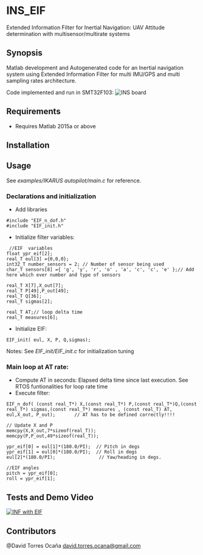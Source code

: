 # INS_EIF
Extended Information Filter for Inertial Navigation: UAV Attitude determination with multisensor/multirate systems

## Synopsis
Matlab development and Autogenerated code for an Inertial navigation system using Extended Information Filter for multi IMU/GPS and multi sampling rates architecture.

Code implemented and run in SMT32F103:
![INS board](https://www.dropbox.com/s/jhk8tsh2fz1jgm9/IMG-20141201-WA0001.jpg)

## Requirements

* Requires Matlab 2015a or above


## Installation

## Usage
See *examples/IKARUS autopilot/main.c* for reference.
### Declarations and initialization 
* Add libraries
```
#include "EIF_n_dof.h"
#include "EIF_init.h" 
```
* Initialize filter variables:
```
 //EIF  variables
float ypr_eif[2];	
real_T eul[3] ={0,0,0};
int32_T number_sensors = 2; // Number of sensor being used
char_T sensors[8] ={ 'g', 'y', 'r', 'o' , 'a', 'c', 'c', 'e' };// Add here which ever number and type of sensors

real_T X[7],X_out[7];
real_T P[49],P_out[49];
real_T Q[36];
real_T sigmas[2];

real_T AT;// loop delta time
real_T measures[6];
 ```
 * Initialize EIF:
 ```
 EIF_init( eul, X, P, Q,sigmas);
 ```
 Notes: See *EIF_init/EIF_init.c* for initialization tuning
 ### Main loop at AT rate:
 * Compute AT in seconds: Elapsed delta time since last execution. See RTOS funtionalities for loop rate time
 * Execute filter:
 ```
EIF_n_dof( (const real_T*) X,(const real_T*) P,(const real_T*)Q,(const real_T*) sigmas,(const real_T*) measures , (const real_T) AT,  eul,X_out, P_out);	   // AT has to be defined correctly!!!!

// Update X and P
memcpy(X,X_out,7*sizeof(real_T));
memcpy(P,P_out,49*sizeof(real_T));	
  
ypr_eif[0] = eul[1]*(180.0/PI);	 // Pitch in degs
ypr_eif[1] = eul[0]*(180.0/PI);	 // Roll in degs
eul[2]*(180.0/PI);                // Yaw/heading in degs.

//EIF angles
pitch = ypr_eif[0];
roll = ypr_eif[1];
 ```

## Tests and Demo Video
[![INF with EIF](https://www.dropbox.com/s/ozrczusi1hmzuj3/Untitled2.png)](https://www.dropbox.com/s/rxmxjgcjtwu1rox/MOV_1099.mp4?dl=0)

## Contributors

@David Torres Ocaña
    david.torres.ocana@gmail.com
